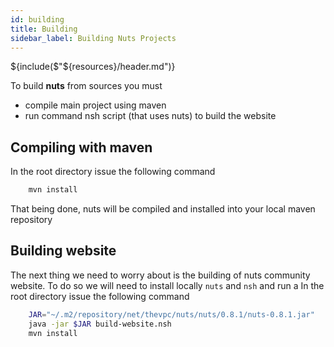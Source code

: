 ```yaml
---
id: building
title: Building
sidebar_label: Building Nuts Projects
---
```


${include($"${resources}/header.md")}

To build **nuts**  from sources you must
* compile main project using maven
* run command nsh script (that uses nuts) to build the website

## Compiling with maven

In the root directory issue the following command
```sh
    mvn install
```

That being done, nuts will be compiled and installed into your local maven repository

## Building website

The next thing we need to worry about is the building of nuts community website.
To do so we will need to install locally ```nuts``` and ```nsh``` and run a
In the root directory issue the following command

```sh
    JAR="~/.m2/repository/net/thevpc/nuts/nuts/0.8.1/nuts-0.8.1.jar"
    java -jar $JAR build-website.nsh
    mvn install
```
